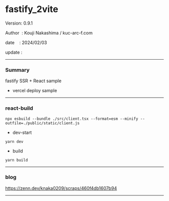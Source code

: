 ﻿# fastify_2vite

 Version: 0.9.1

 Author  : Kouji Nakashima / kuc-arc-f.com

 date    : 2024/02/03 

 update  :

***
### Summary

fastify SSR + React  sample

* vercel deploy sample

***
### react-build

```
npx esbuild --bundle ./src/client.tsx --format=esm --minify --outfile=./public/static/client.js
```

* dev-start
```
yarn dev
```

* build
```
yarn build
```
***
### blog 

https://zenn.dev/knaka0209/scraps/460f4db1607b94

***

